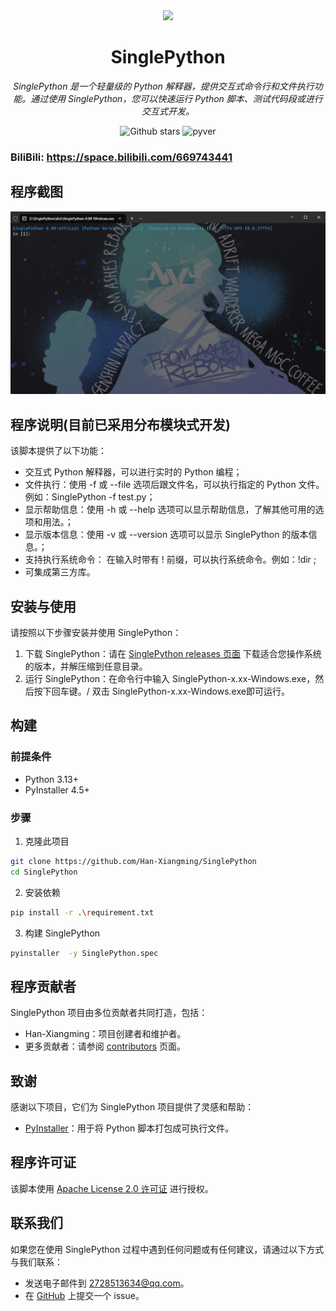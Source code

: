 <!--suppress ALL -->

<div align=center><img src="Icon.ico" width="  "></div>
<h1 align="center" name="binpython">SinglePython</h1>
<p align="center">
    <em>SinglePython 是一个轻量级的 Python 解释器，提供交互式命令行和文件执行功能。通过使用 SinglePython，您可以快速运行 Python 脚本、测试代码段或进行交互式开发。
</em>
</p>
<p align="center">
<img alt="Github stars" src="https://img.shields.io/github/stars/Han-Xiangming/SinglePython.svg"/>
<img alt="pyver" src="https://img.shields.io/badge/PythonVersion-&gt;3.13-green"/>

### BiliBili: https://space.bilibili.com/669743441

## 程序截图

<div align=center><img src="./docs/screenshot.png"></div>

## 程序说明(目前已采用分布模块式开发)

该脚本提供了以下功能：

- 交互式 Python 解释器，可以进行实时的 Python 编程；
- 文件执行：使用 -f 或 --file 选项后跟文件名，可以执行指定的 Python 文件。例如：SinglePython -f test.py；
- 显示帮助信息：使用 -h 或 --help 选项可以显示帮助信息，了解其他可用的选项和用法。；
- 显示版本信息：使用 -v 或 --version 选项可以显示 SinglePython 的版本信息。；
- 支持执行系统命令： 在输入时带有 ! 前缀，可以执行系统命令。例如：!dir ;
- 可集成第三方库。

## 安装与使用

请按照以下步骤安装并使用 SinglePython：

1. 下载 SinglePython：请在 [SinglePython releases 页面](https://github.com/Han-Xiangming/SinglePython/releases)
   下载适合您操作系统的版本，并解压缩到任意目录。
2. 运行 SinglePython：在命令行中输入 SinglePython-x.xx-Windows.exe，然后按下回车键。/ 双击
   SinglePython-x.xx-Windows.exe即可运行。

## 构建

### 前提条件

- Python 3.13+
- PyInstaller 4.5+

### 步骤

1. 克隆此项目

```bash
git clone https://github.com/Han-Xiangming/SinglePython
cd SinglePython
```

2. 安装依赖

```bash
pip install -r .\requirement.txt
```

3. 构建 SinglePython

 ```bash
 pyinstaller  -y SinglePython.spec
 ```

## 程序贡献者

SinglePython 项目由多位贡献者共同打造，包括：

- Han-Xiangming：项目创建者和维护者。
- 更多贡献者：请参阅 [contributors](https://github.com/Han-Xiangming/SinglePython/graphs/contributors) 页面。

## 致谢

感谢以下项目，它们为 SinglePython 项目提供了灵感和帮助：

- [PyInstaller](https://www.pyinstaller.org/)：用于将 Python 脚本打包成可执行文件。

## 程序许可证

该脚本使用 [Apache License 2.0 许可证](https://github.com/Han-Xiangming/SinglePython/blob/main/LICENSE) 进行授权。

## 联系我们

如果您在使用 SinglePython 过程中遇到任何问题或有任何建议，请通过以下方式与我们联系：

- 发送电子邮件到 2728513634@qq.com。
- 在 [GitHub](https://github.com/Han-Xiangming/SinglePython/issues) 上提交一个 issue。 

